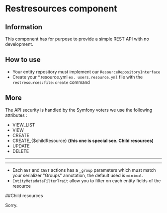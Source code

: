 # Restresources component

## Information

This component has for purpose to provide a simple REST API with no development.
 
## How to use
  - Your entity repository must implement our `ResourceRepositoryInterface`
  - Create your *.resource.yml `ex. users.resource.yml` file with the `restresources:file:create` command

## More

The API security is handled by the Symfony voters we use the following attributes : 
 - VIEW_LIST
 - VIEW
 - CREATE
 - CREATE_{$childResource} __(this one is special see. Child resources)__
 - UPDATE
 - DELETE
 ------
 ------
 - Each `GET` and `CGET` actions has a `_group` parameters which must match your serializer "Groups" annotation, the default used is `minimal`.
 - `EntityMetadataFilterTrait` allow you to filter on each entity fields of the resource
 
##Child resources

Sorry.